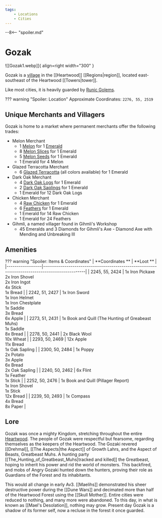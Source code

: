 ```yaml
---
tags:
    - Locations
    - Cities
---
```


--8<-- "spoiler.md"

# Gozak

![[Gozak1.webp]]{ align=right width="300" }

Gozak is a [village](/Settlements) in the [[Heartwood]] [[Regions|region]], located east-southeast of the Heartwood [[Towers|tower]].

Like most cities, it is heavily guarded by [Runic Golems](https://minecraft.gamepedia.com/Iron_Golem).

??? warning "Spoiler: Location"
	Approximate Coordinates: `2276, 55, 2519`

## Unique Merchants and Villagers

Gozak is home to a market where permanent merchants offer the following
trades:

- Melon Merchant
    - 1 [Melon](https://minecraft.gamepedia.com/Melon) for 1 [Emerald](https://minecraft.gamepedia.com/Emerald)
    - 8 [Melon Slices](https://minecraft.gamepedia.com/Melon_Slice) for 1 Emerald
    - 5 [Melon Seeds](https://minecraft.gamepedia.com/Melon_Seeds) for 1 Emerald
    - 1 Emerald for 4 Melon
- Glazed Terracotta Merchant
    - 6 [Glazed Terracotta](https://minecraft.gamepedia.com/Glazed_Terracotta) (all colors available) for 1 Emerald
- Dark Oak Merchant
    - 4 [Dark Oak Logs](https://minecraft.gamepedia.com/Log) for 1 Emerald
    - 2 [Dark Oak Saplings](https://minecraft.gamepedia.com/Sapling) for 1 Emerald
    - 1 Emerald for 12 Dark Oak Logs
- Chicken Merchant
    - 4 [Raw Chicken](https://minecraft.gamepedia.com/Raw_Chicken) for 1 Emerald
    - 6 [Feathers](https://minecraft.gamepedia.com/Feather) for 1 Emerald
    - 1 Emerald for 14 Raw Chicken
    - 1 Emerald for 24 Feathers
- Gihmli, a named villager found in Gihmli's Workshop
    - 45 Emeralds and 3 Diamonds for Gihmli's Axe - Diamond Axe with Mending and Unbreaking III

## Amenities 

??? warning "Spoiler: Items & Coordinates"
	| **Coordinates ** | **Loot **                                                                                         |
	|------------------|---------------------------------------------------------------------------------------------------|
	| 2245, 55, 2424   | 1x Iron Pickaxe <br>2x Iron Shovel <br>2x Iron Ingot <br>4x Stick <br>1x Bread                    |
	| 2242, 51, 2427   | 1x Iron Sword <br>1x Iron Helmet <br>1x Iron Chestplate <br>1x Saddle <br>3x Bread <br>6x Apple   |
	| 2273, 51, 2431   | 1x Book and Quill (The Hunting of Greabeast Muhs) <br>1x Saddle <br>8x Bread                      |
	| 2278, 50, 2441   | 2x Black Wool <br>10x Wheat                                                                       |
	| 2293, 50, 2469   | 12x Apple <br>11x Bread <br>1x Oak Sapling                                                        |
	| 2300, 50, 2484   | 1x Poppy <br>2x Potato <br>3x Apple <br>6x Bread <br>2x Oak Sapling                               |
	| 2240, 50, 2462   | 6x Flint <br>1x Feather <br>1x Stick                                                              |
	| 2252, 50, 2476   | 1x Book and Quill (Pillager Report) <br>1x Iron Shovel <br>1x Stick <br>12x Bread                 |
	| 2239, 50, 2493   | 1x Compass <br>4x Bread <br>8x Paper                                                              |


## Lore

Gozak was once a mighty Kingdom, stretching throughout the entire [Heartwood](The_Heartwood "wikilink"). The people of Gozak were respectful but fearsome, regarding themselves as the keepers of the Heartwood. The Gozaki revered [[Drehmal]], [[The Aspects|the Aspect]] of Growth Lahrs, and the Aspect of Beasts, Greatbeast Muhs. A hunting party [[The_Hunting_of_Greatbeast_Muhs|tracked and killed]] the Greatbeast, hoping to inherit his power and rid the world of monsters. This backfired, and mobs of Angry Gozaki hunted down the hunters, proving their role as Guardians of the Forest and its inhabitants.

This would all change in early Av3. [[Maelihs]] demonstrated his sheer destructive power during the [[Dune Wars]] and decimated more than half of the Heartwood Forest using the [[Skull Mother]]. Entire cities were reduced to nothing, and many more were abandoned. To this day, in what is known as [[Mael's Desolation]], nothing may grow. Present day Gozak is a shadow of its former self, now a recluse in the forest it once guarded.
